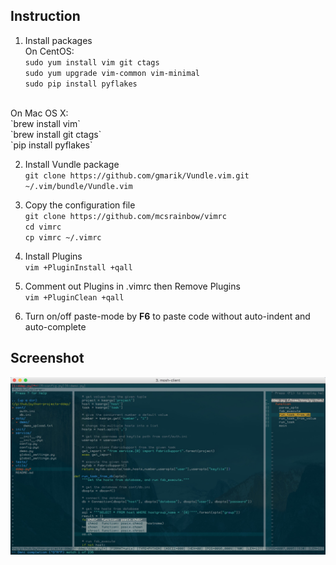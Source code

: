 Instruction
---
1. Install packages<br>
  On CentOS:<br>
  `sudo yum install vim git ctags`<br>
  `sudo yum upgrade vim-common vim-minimal`<br>
  `sudo pip install pyflakes`<br>
  <br>
  On Mac OS X:<br>
  `brew install vim`<br>
  `brew install git ctags`<br>
  `pip install pyflakes`<br>

2. Install Vundle package<br>
  `git clone https://github.com/gmarik/Vundle.vim.git ~/.vim/bundle/Vundle.vim`<br>

3. Copy the configuration file<br>
  `git clone https://github.com/mcsrainbow/vimrc`<br>
  `cd vimrc`<br>
  `cp vimrc ~/.vimrc`<br>

4. Install Plugins<br>
  `vim +PluginInstall +qall`<br>

5. Comment out Plugins in .vimrc then Remove Plugins<br>
  `vim +PluginClean +qall`<br>

6. Turn on/off paste-mode by **F6** to paste code without auto-indent and auto-complete<br>

Screenshot
---
![image](screenshot.png)
